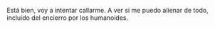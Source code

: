Está bien, voy a intentar callarme. A ver si me puedo alienar de todo, incluído del encierro por los humanoides.
